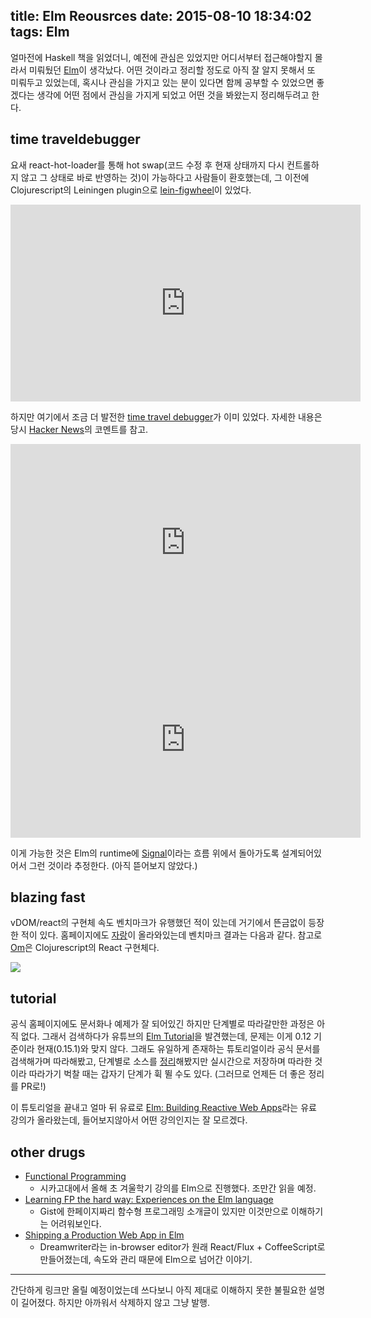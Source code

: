 title: Elm Reousrces
date: 2015-08-10 18:34:02
tags: Elm
---

얼마전에 Haskell 책을 읽었더니, 예전에 관심은 있었지만 어디서부터 접근해야할지
몰라서 미뤄뒀던 [Elm][elm]이 생각났다. 어떤 것이라고 정리할 정도로 아직 잘 알지
못해서 또 미뤄두고 있었는데, 혹시나 관심을 가지고 있는 분이 있다면 함께
공부할 수 있었으면 좋겠다는 생각에 어떤 점에서 관심을 가지게 되었고 어떤 것을
봐왔는지 정리해두려고 한다.

time traveldebugger
---

요새 react-hot-loader를 통해 hot swap(코드 수정 후 현재 상태까지 다시 컨트롤하지
않고 그 상태로 바로 반영하는 것)이 가능하다고 사람들이 환호했는데, 그 이전에
Clojurescript의 Leiningen plugin으로 [lein-figwheel][figwheel]이 있었다.

<div class="center">
  <iframe width="560" height="315" frameborder="0" allowfullscreen
          src="https://www.youtube.com/embed/j-kj2qwJa_E"></iframe>
</div>

하지만 여기에서 조금 더 발전한 [time travel debugger][debug]가 이미 있었다.
자세한 내용은 당시 [Hacker News][hn]의 코멘트를 참고.

<div class="center">
  <iframe width="560" height="315" frameborder="0" allowfullscreen
          src="https://www.youtube.com/embed/zybahE0aQqA"></iframe>
</div>

<div class="center">
  <iframe width="560" height="315" frameborder="0" allowfullscreen
          src="https://www.youtube.com/embed/vS3yzUo7l8Y"></iframe>
</div>

이게 가능한 것은 Elm의 runtime에 [Signal][signal]이라는 흐름 위에서 돌아가도록
설계되어있어서 그런 것이라 추정한다. (아직 뜯어보지 않았다.)


blazing fast
---

vDOM/react의 구현체 속도 벤치마크가 유행했던 적이 있는데 거기에서 뜬금없이
등장한 적이 있다. 홈페이지에도 [자랑][fast]이 올라와있는데 벤치마크 결과는
다음과 같다. 참고로 [Om][om]은 Clojurescript의 React 구현체다.

![](/blog/images/elm-resources/1.png)

tutorial
---

공식 홈페이지에도 문서화나 예제가 잘 되어있긴 하지만 단계별로 따라갈만한 과정은
아직 없다. 그래서 검색하다가 유튜브의 [Elm Tutorial][tutorial]을 발견했는데,
문제는 이게 0.12 기준이라 현재(0.15.1)와 맞지 않다. 그래도 유일하게 존재하는
튜토리얼이라 공식 문서를 검색해가며 따라해봤고, 단계별로 소스를
[정리](repo)해봤지만 실시간으로 저장하며 따라한 것이라 따라가기 벅찰 때는
갑자기 단계가 휙 뛸 수도 있다. (그러므로 언제든 더 좋은 정리를 PR로!)

이 튜토리얼을 끝내고 얼마 뒤 유료로 [Elm: Building Reactive Web Apps][paid]라는
유료 강의가 올라왔는데, 들어보지않아서 어떤 강의인지는 잘 모르겠다.

other drugs
---

- [Functional Programming][uchicago] 
  + 시카고대에서 올해 초 겨울학기 강의를 Elm으로 진행했다. 조만간 읽을 예정.
- [Learning FP the hard way: Experiences on the Elm language][gist]
  + Gist에 한페이지짜리 함수형 프로그래밍 소개글이 있지만 이것만으로 이해하기는
어려워보인다.
- [Shipping a Production Web App in Elm][dreamwriter]
  + Dreamwriter라는 in-browser editor가 원래 React/Flux + CoffeeScript로
만들어졌는데, 속도와 관리 때문에 Elm으로 넘어간 이야기.

---

간단하게 링크만 올릴 예정이었는데 쓰다보니 아직 제대로 이해하지 못한 불필요한
설명이 길어졌다. 하지만 아까워서 삭제하지 않고 그냥 발행.


[elm]: http://elm-lang.org/
[figwheel]: https://github.com/bhauman/lein-figwheel
[debug]: http://debug.elm-lang.org/
[hn]: https://news.ycombinator.com/item?id=7593032
[fast]: http://elm-lang.org/blog/blazing-fast-html
[om]: https://github.com/omcljs/om
[signal]: http://elm-lang.org/guide/reactivity
[tutorial]: https://www.youtube.com/playlist?list=PLtdCJGSpculbDT_p4ED9oLTJQrzoM1QEL
[repo]: https://github.com/seoh/bluepill
[paid]: https://pragmaticstudio.com/elm
[uchicago]: https://www.classes.cs.uchicago.edu/archive/2015/winter/22300-1/
[gist]: https://gist.github.com/ohanhi/0d3d83cf3f0d7bbea9db
[dreamwriter]: https://presentate.com/rtfeldman/talks/shipping-a-production-web-app-in-elm

<style type="text/css">
.center { text-align: center; }
</style>

